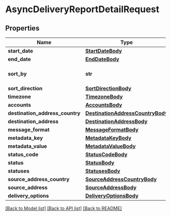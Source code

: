 # AsyncDeliveryReportDetailRequest

## Properties
Name | Type | Description | Notes
------------ | ------------- | ------------- | -------------
**start_date** | [**StartDateBody**](StartDateBody.md) |  | [optional] 
**end_date** | [**EndDateBody**](EndDateBody.md) |  | [optional] 
**sort_by** | **str** | Field to sort results set by | [optional] 
**sort_direction** | [**SortDirectionBody**](SortDirectionBody.md) |  | [optional] 
**timezone** | [**TimezoneBody**](TimezoneBody.md) |  | [optional] 
**accounts** | [**AccountsBody**](AccountsBody.md) |  | [optional] 
**destination_address_country** | [**DestinationAddressCountryBody**](DestinationAddressCountryBody.md) |  | [optional] 
**destination_address** | [**DestinationAddressBody**](DestinationAddressBody.md) |  | [optional] 
**message_format** | [**MessageFormatBody**](MessageFormatBody.md) |  | [optional] 
**metadata_key** | [**MetadataKeyBody**](MetadataKeyBody.md) |  | [optional] 
**metadata_value** | [**MetadataValueBody**](MetadataValueBody.md) |  | [optional] 
**status_code** | [**StatusCodeBody**](StatusCodeBody.md) |  | [optional] 
**status** | [**StatusBody**](StatusBody.md) |  | [optional] 
**statuses** | [**StatusesBody**](StatusesBody.md) |  | [optional] 
**source_address_country** | [**SourceAddressCountryBody**](SourceAddressCountryBody.md) |  | [optional] 
**source_address** | [**SourceAddressBody**](SourceAddressBody.md) |  | [optional] 
**delivery_options** | [**DeliveryOptionsBody**](DeliveryOptionsBody.md) |  | [optional] 

[[Back to Model list]](../README.md#documentation-for-models) [[Back to API list]](../README.md#documentation-for-api-endpoints) [[Back to README]](../README.md)


